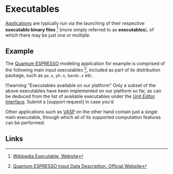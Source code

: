 # Executables

[Applications](../applications.md) are typically run via the launching of their respective **executable binary files** [^1] (more simply referred to as **executables**), of which there may be just one or multiple.

## Example

The [Quantum ESPRESSO](../../software-directory/modeling/quantum-espresso.md) modeling application for example is comprised of the following main input executables [^2], included as part of its distribution package, such as `pw.x`, `ph.x`, `bands.x` etc.

!!!warning "Executables available on our platform"
    Only a subset of the above executables have been implemented on our platform so far, as can be deduced from the list of available executables under the [Unit Editor Interface](../../workflow-designer/unit-editor.md#application). Submit a [support request] in case you'd 

Other applications such as [VASP](../../software-directory/modeling/vasp.md) on the other hand contain just a single main executable, through which all of its supported computation features can be performed.

## Links

[^1]: [Wikipedia Executable, Website](https://en.wikipedia.org/wiki/Executable)

[^2]: [Quantum ESPRESSO Input Data Description, Official Website](https://www.quantum-espresso.org/resources/users-manual/input-data-description)
